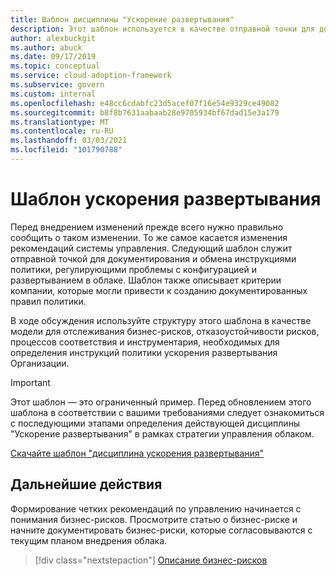 ```yaml
---
title: Шаблон дисциплины "Ускорение развертывания"
description: Этот шаблон используется в качестве отправной точки для документирования и обмена инструкциями политики для решения проблем с конфигурацией и развертыванием в облаке.
author: alexbuckgit
ms.author: abuck
ms.date: 09/17/2019
ms.topic: conceptual
ms.service: cloud-adoption-framework
ms.subservice: govern
ms.custom: internal
ms.openlocfilehash: e48cc6cdabfc23d5acef07f16e54e9329ce49082
ms.sourcegitcommit: b8f8b7631aabaab28e9705934bf67dad15e3a179
ms.translationtype: MT
ms.contentlocale: ru-RU
ms.lasthandoff: 03/03/2021
ms.locfileid: "101790788"
---
```

# <a name="deployment-acceleration-template"></a>Шаблон ускорения развертывания

Перед внедрением изменений прежде всего нужно правильно сообщить о таком изменении. То же самое касается изменения рекомендаций системы управления. Следующий шаблон служит отправной точкой для документирования и обмена инструкциями политики, регулирующими проблемы с конфигурацией и развертыванием в облаке. Шаблон также описывает критерии компании, которые могли привести к созданию документированных правил политики.

В ходе обсуждения используйте структуру этого шаблона в качестве модели для отслеживания бизнес-рисков, отказоустойчивости рисков, процессов соответствия и инструментария, необходимых для определения инструкций политики ускорения развертывания Организации.

> [!IMPORTANT]
> Этот шаблон — это ограниченный пример. Перед обновлением этого шаблона в соответствии с вашими требованиями следует ознакомиться с последующими этапами определения действующей дисциплины "Ускорение развертывания" в рамках стратегии управления облаком.

[Скачайте шаблон "дисциплина ускорения развертывания"](https://raw.githubusercontent.com/microsoft/CloudAdoptionFramework/master/govern/deployment-acceleration-discipline-template.docx)

## <a name="next-steps"></a>Дальнейшие действия

Формирование четких рекомендаций по управлению начинается с понимания бизнес-рисков. Просмотрите статью о бизнес-риске и начните документировать бизнес-риски, которые согласовываются с текущим планом внедрения облака.

> [!div class="nextstepaction"]
> [Описание бизнес-рисков](./business-risks.md)
